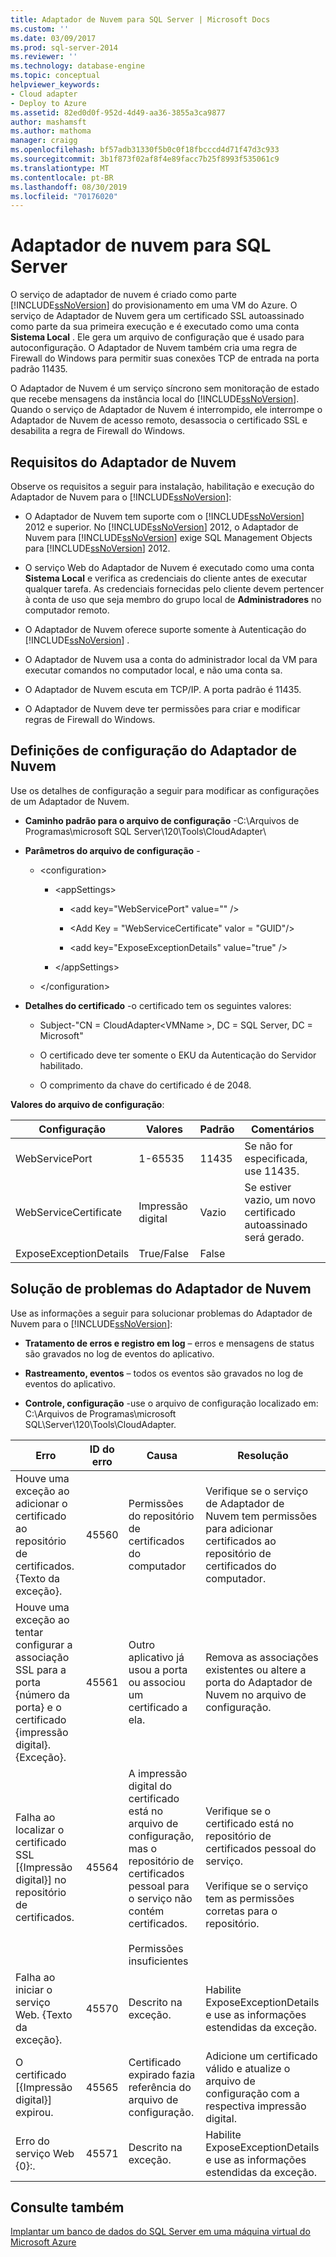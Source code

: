 ```yaml
---
title: Adaptador de Nuvem para SQL Server | Microsoft Docs
ms.custom: ''
ms.date: 03/09/2017
ms.prod: sql-server-2014
ms.reviewer: ''
ms.technology: database-engine
ms.topic: conceptual
helpviewer_keywords:
- Cloud adapter
- Deploy to Azure
ms.assetid: 82ed0d0f-952d-4d49-aa36-3855a3ca9877
author: mashamsft
ms.author: mathoma
manager: craigg
ms.openlocfilehash: bf57adb31330f5b0c0f18fbcccd4d71f47d3c933
ms.sourcegitcommit: 3b1f873f02af8f4e89facc7b25f8993f535061c9
ms.translationtype: MT
ms.contentlocale: pt-BR
ms.lasthandoff: 08/30/2019
ms.locfileid: "70176020"
---
```

# <a name="cloud-adapter-for-sql-server"></a>Adaptador de nuvem para SQL Server
  O serviço de adaptador de nuvem é criado como parte [!INCLUDE[ssNoVersion](../includes/ssnoversion-md.md)] do provisionamento em uma VM do Azure. O serviço de Adaptador de Nuvem gera um certificado SSL autoassinado como parte da sua primeira execução e é executado como uma conta **Sistema Local** . Ele gera um arquivo de configuração que é usado para autoconfiguração. O Adaptador de Nuvem também cria uma regra de Firewall do Windows para permitir suas conexões TCP de entrada na porta padrão 11435.  
  
 O Adaptador de Nuvem é um serviço síncrono sem monitoração de estado que recebe mensagens da instância local do [!INCLUDE[ssNoVersion](../includes/ssnoversion-md.md)]. Quando o serviço de Adaptador de Nuvem é interrompido, ele interrompe o Adaptador de Nuvem de acesso remoto, desassocia o certificado SSL e desabilita a regra de Firewall do Windows.  
  
## <a name="cloud-adapter-requirements"></a>Requisitos do Adaptador de Nuvem  
 Observe os requisitos a seguir para instalação, habilitação e execução do Adaptador de Nuvem para o [!INCLUDE[ssNoVersion](../includes/ssnoversion-md.md)]:  
  
-   O Adaptador de Nuvem tem suporte com o [!INCLUDE[ssNoVersion](../includes/ssnoversion-md.md)] 2012 e superior. No [!INCLUDE[ssNoVersion](../includes/ssnoversion-md.md)] 2012, o Adaptador de Nuvem para [!INCLUDE[ssNoVersion](../includes/ssnoversion-md.md)] exige SQL Management Objects para [!INCLUDE[ssNoVersion](../includes/ssnoversion-md.md)] 2012.  
  
-   O serviço Web do Adaptador de Nuvem é executado como uma conta **Sistema Local** e verifica as credenciais do cliente antes de executar qualquer tarefa. As credenciais fornecidas pelo cliente devem pertencer à conta de uso que seja membro do grupo local de **Administradores** no computador remoto.  
  
-   O Adaptador de Nuvem oferece suporte somente à Autenticação do [!INCLUDE[ssNoVersion](../includes/ssnoversion-md.md)] .  
  
-   O Adaptador de Nuvem usa a conta do administrador local da VM para executar comandos no computador local, e não uma conta sa.  
  
-   O Adaptador de Nuvem escuta em TCP/IP. A porta padrão é 11435.  
  
-   O Adaptador de Nuvem deve ter permissões para criar e modificar regras de Firewall do Windows.  
  
## <a name="cloud-adapter-configuration-settings"></a>Definições de configuração do Adaptador de Nuvem  
 Use os detalhes de configuração a seguir para modificar as configurações de um Adaptador de Nuvem.  
  
-   **Caminho padrão para o arquivo de configuração** -C:\Arquivos de Programas\microsoft SQL Server\120\Tools\CloudAdapter\  
  
-   **Parâmetros do arquivo de configuração** -  
  
    -   \<configuration>  
  
        -   \<appSettings>  
  
            -   \<add key="WebServicePort" value="" />  
  
            -   \<Add Key = "WebServiceCertificate" valor = "GUID"/>  
  
            -   \<add key="ExposeExceptionDetails" value="true" />  
  
        -   \</appSettings>  
  
    -   \</configuration>  
  
-   **Detalhes do certificado** -o certificado tem os seguintes valores:  
  
    -   Subject-"CN = CloudAdapter\<VMName >, DC = SQL Server, DC = Microsoft"  
  
    -   O certificado deve ter somente o EKU da Autenticação do Servidor habilitado.  
  
    -   O comprimento da chave do certificado é de 2048.  
  
 **Valores do arquivo de configuração**:  
  
|Configuração|Valores|Padrão|Comentários|  
|-------------|------------|-------------|--------------|  
|WebServicePort|1-65535|11435|Se não for especificada, use 11435.|  
|WebServiceCertificate|Impressão digital|Vazio|Se estiver vazio, um novo certificado autoassinado será gerado.|  
|ExposeExceptionDetails|True/False|False||  
  
## <a name="cloud-adapter-troubleshooting"></a>Solução de problemas do Adaptador de Nuvem  
 Use as informações a seguir para solucionar problemas do Adaptador de Nuvem para o [!INCLUDE[ssNoVersion](../includes/ssnoversion-md.md)]:  
  
-   **Tratamento de erros e registro em log** – erros e mensagens de status são gravados no log de eventos do aplicativo.  
  
-   **Rastreamento, eventos** – todos os eventos são gravados no log de eventos do aplicativo.  
  
-   **Controle, configuração** -use o arquivo de configuração localizado em:  C:\Arquivos de Programas\microsoft SQL\\Server\120\Tools\CloudAdapter.  
  
|Erro|ID do erro|Causa|Resolução|  
|-----------|--------------|-----------|----------------|  
|Houve uma exceção ao adicionar o certificado ao repositório de certificados. {Texto da exceção}.|45560|Permissões do repositório de certificados do computador|Verifique se o serviço de Adaptador de Nuvem tem permissões para adicionar certificados ao repositório de certificados do computador.|  
|Houve uma exceção ao tentar configurar a associação SSL para a porta {número da porta} e o certificado {impressão digital}. {Exceção}.|45561|Outro aplicativo já usou a porta ou associou um certificado a ela.|Remova as associações existentes ou altere a porta do Adaptador de Nuvem no arquivo de configuração.|  
|Falha ao localizar o certificado SSL [{Impressão digital}] no repositório de certificados.|45564|A impressão digital do certificado está no arquivo de configuração, mas o repositório de certificados pessoal para o serviço não contém certificados.<br /><br /> Permissões insuficientes|Verifique se o certificado está no repositório de certificados pessoal do serviço.<br /><br /> Verifique se o serviço tem as permissões corretas para o repositório.|  
|Falha ao iniciar o serviço Web. {Texto da exceção}.|45570|Descrito na exceção.|Habilite ExposeExceptionDetails e use as informações estendidas da exceção.|  
|O certificado [{Impressão digital}] expirou.|45565|Certificado expirado fazia referência do arquivo de configuração.|Adicione um certificado válido e atualize o arquivo de configuração com a respectiva impressão digital.|  
|Erro do serviço Web {0}:.|45571|Descrito na exceção.|Habilite ExposeExceptionDetails e use as informações estendidas da exceção.|  
  
## <a name="see-also"></a>Consulte também  
 [Implantar um banco de dados do SQL Server em uma máquina virtual do Microsoft Azure](../relational-databases/databases/deploy-a-sql-server-database-to-a-microsoft-azure-virtual-machine.md)  
  
  
